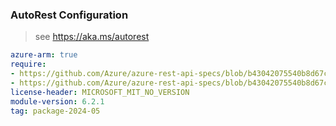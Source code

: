 ### AutoRest Configuration

> see https://aka.ms/autorest

``` yaml
azure-arm: true
require:
- https://github.com/Azure/azure-rest-api-specs/blob/b43042075540b8d67cce7d3d9f70b9b9f5a359da/specification/network/resource-manager/readme.md
- https://github.com/Azure/azure-rest-api-specs/blob/b43042075540b8d67cce7d3d9f70b9b9f5a359da/specification/network/resource-manager/readme.go.md
license-header: MICROSOFT_MIT_NO_VERSION
module-version: 6.2.1
tag: package-2024-05
```
